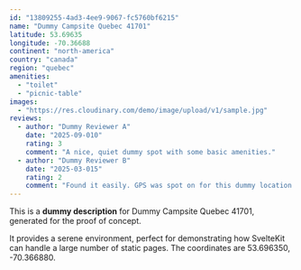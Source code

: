 ```yaml
---
id: "13809255-4ad3-4ee9-9067-fc5760bf6215"
name: "Dummy Campsite Quebec 41701"
latitude: 53.69635
longitude: -70.36688
continent: "north-america"
country: "canada"
region: "quebec"
amenities:
  - "toilet"
  - "picnic-table"
images:
  - "https://res.cloudinary.com/demo/image/upload/v1/sample.jpg"
reviews:
  - author: "Dummy Reviewer A"
    date: "2025-09-010"
    rating: 3
    comment: "A nice, quiet dummy spot with some basic amenities."
  - author: "Dummy Reviewer B"
    date: "2025-03-015"
    rating: 2
    comment: "Found it easily. GPS was spot on for this dummy location."
---
```


This is a **dummy description** for Dummy Campsite Quebec 41701, generated for the proof of concept.

It provides a serene environment, perfect for demonstrating how SvelteKit can handle a large number of static pages. The coordinates are 53.696350, -70.366880.
